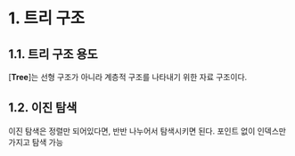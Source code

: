 # 1. 트리 구조
## 1.1. 트리 구조 용도
[**Tree**]는 선형 구조가 아니라 계층적 구조를 나타내기 위한 자료 구조이다.

## 1.2. 이진 탐색
이진 탐색은 정렬만 되어있다면, 반반 나누어서 탐색시키면 된다. 포인트 없이 인덱스만 가지고 탐색 가능
